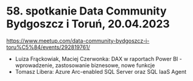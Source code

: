 ﻿# 58. spotkanie Data Community Bydgoszcz i Toruń, 20.04.2023

https://www.meetup.com/data-community-bydgoszcz-i-toru%C5%84/events/292819761/


- Luiza Frąckowiak, Maciej Czerwonka: DAX w raportach Power BI - wprowadzenie, zastosowanie biznesowe, nowe funkcje
- Tomasz Libera: Azure Arc-enabled SQL Server oraz SQL IaaS Agent